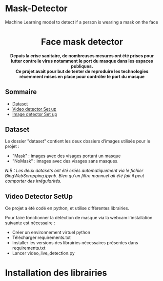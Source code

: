 # Mask-Detector
Machine Learning model to detect if a person is wearing a mask on the face

<h1 align="center">Face mask detector</h1> 

<div align= "center">
  <h4>Depuis la crise sanitaire, de nombreuses mesures ont été prises pour lutter contre le virus notamment le port du masque dans les espaces publiques. <br> 
    Ce projet avait pour but de tenter de reproduire les technologies récemment mises en place pour contrôler le port du masque
</h4>
</div>

## Sommaire

  - [Dataset](#Dataset)
  - [Video detector Set up](#VideoSetUp)
  - [Image detector Set up](#ImageSetUp)


## Dataset

Le dossier "dataset" contient les deux dossiers d'images utilisés pour le projet :
 - "Mask" : images avec des visages portant un masque
 - "NoMask" : images avec des visages sans masques.

*N.B : Les deux datasets ont été créés automatiquement via le fichier BingWebScrapping.ipynb. Bien qu'un filtre mannuel ait été fait il peut comporter des irrégularités.*

## Video Detector SetUp

Ce projet a été codé en python, et utilise différentes librairies. 

Pour faire fonctionner la détéction de masque via la webcam l'installation suivante est nécessaire :

- Créer un environnement virtuel python
- Télécharger requirements.txt
- Installer les versions des librairies nécessaires présentes dans requirements.txt
- Lancer video_live_detection.py
  

# Installation des librairies


